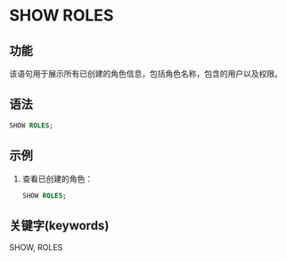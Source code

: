 # SHOW ROLES

## 功能

该语句用于展示所有已创建的角色信息，包括角色名称，包含的用户以及权限。

## 语法

```sql
SHOW ROLES;
```

## 示例

1. 查看已创建的角色：

    ```sql
    SHOW ROLES;
    ```

## 关键字(keywords)

SHOW, ROLES

